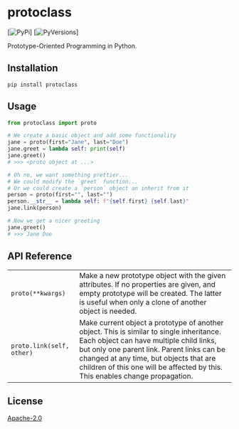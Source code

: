 protoclass
=========
[![PyPi](https://badge.fury.io/py/protoclass.svg)]
[![PyVersions](https://img.shields.io/pypi/pyversions/protoclass.svg)]

Prototype-Oriented Programming in Python.

Installation
------------
`pip install protoclass`

Usage
-----
```Python
from protoclass import proto

# We create a basic object and add some functionality
jane = proto(first="Jane", last="Doe")
jane.greet = lambda self: print(self)
jane.greet()
# >>> <proto object at ...>

# Oh no, we want something prettier...
# We could modify the `greet` function...
# Or we could create a `person` object an inherit from it
person = proto(first="", last="")
person.__str__ = lambda self: f"{self.first} {self.last}"
jane.link(person)

# Now we get a nicer greeting
jane.greet()
# >>> Jane Doe
```

API Reference
-------------
| | |
| --- | --- |
| `proto(**kwargs)` | Make a new prototype object with the given attributes. If no properties are given, and empty prototype will be created. The latter is useful when only a clone of another object is needed. |
| `proto.link(self, other)` | Make current object a prototype of another object. This is similar to single inheritance. Each object can have multiple child links, but only one parent link. Parent links can be changed at any time, but objects that are children of this one will be affected by this. This enables change propagation. |

License
-------
[Apache-2.0](./LICENSE)
